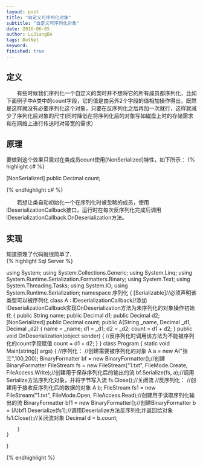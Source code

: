```yaml
---
layout: post
title: "自定义可序列化对象"
subtitle: "自定义可序列化对象"
date: 2016-06-05
author: LuJiangBo
tags: DotNet
keyword: 
finished: true
---
```


## 定义  

 &emsp;&emsp;有些时候我们序列化一个自定义的类时并不想将它的所有成员都序列化，比如下面例子中A类中的count字段，它的值是由另外2个字段的值相加操作得出，既然是这样就没有必要序列化这个对象，只要在反序列化之后再加一次就行，这样就减少了序列化后对象的尺寸(同时降低在将序列化后的对象写如磁盘上时的存储需求和在网络上进行传送时对带宽的需求）

## 原理    
要做到这个效果只需对在类成员count使用[NonSerialized]特性，如下所示：
{% highlight c# %}

[NonSerialized]
public Decimal count;

{% endhighlight c# %}

&emsp;&emsp;若想让类自动初始化一个在序列化时被忽略的成员，使用IDeserializationCallback接口，运行时在每次反序列化完成后调用IDeserializationCallback.OnDeserialization方法。
 
## 实现  
知道原理了代码就很简单了.     
{% highlight Sql Server %}

using System;
using System.Collections.Generic;
using System.Linq;
using System.Runtime.Serialization.Formatters.Binary;
using System.Text;
using System.Threading.Tasks;
using System.IO;
using System.Runtime.Serialization;
namespace 序列化
{
    [Serializable]//必须声明该类型可以被序列化
    class A : IDeserializationCallback//添加IDeserializationCallback实现OnDeserialization方法为未序列化的对象操作初始化
    {
        public String name;
        public Decimal d1;
        public Decimal d2;
        [NonSerialized]
        public Decimal count;
        public A(String _name, Decimal _d1, Decimal _d2)
        {
            name = _name;
            d1 = _d1;
            d2 = _d2;
            count = d1 + d2;
        }
        public void OnDeserialization(object sender)
        {
            //反序列化时调用该方法为不能被序列化的count字段赋值
            count = d1 + d2;
        }
    }
    class Program
    {
        static void Main(string[] args)
        {
            //序列化：
            //创建需要被序列化的对象
            A a = new A("张三",100,200);
            BinaryFormatter bf = new BinaryFormatter();//创建BinaryFormatter
            FileStream fs = new FileStream("1.txt", FileMode.Create, FileAccess.Write);//创建用于保存序列化后的输出的流
            bf.Serialize(fs, a);//调用Serialize方法序列化对象，并将字节写入流
            fs.Close();//关闭流
            //反序列化：
            //创建用于接收反序列化后的数据的对象
            A b;
            FileStream fs1 = new FileStream("1.txt", FileMode.Open, FileAccess.Read);//创建用于读取序列化输出的流
            BinaryFormatter bf1 = new BinaryFormatter();//创建BinaryFormatter
            b = (A)bf1.Deserialize(fs1);//调用Deserialize方法反序列化并返回给对象
            fs1.Close();//关闭流对象
            Decimal d = b.count;
            
        }
    }
}

{% endhighlight %}







